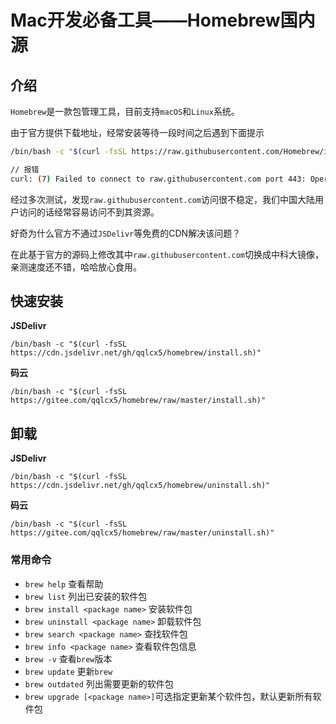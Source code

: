 # Mac开发必备工具——Homebrew国内源

## 介绍

`Homebrew`是一款包管理工具，目前支持`macOS`和`Linux`系统。

由于官方提供下载地址，经常安装等待一段时间之后遇到下面提示

```sh
/bin/bash -c "$(curl -fsSL https://raw.githubusercontent.com/Homebrew/install/HEAD/install.sh)"

// 报错
curl: (7) Failed to connect to raw.githubusercontent.com port 443: Operation timed out
```

经过多次测试，发现`raw.githubusercontent.com`访问很不稳定，我们中国大陆用户访问的话经常容易访问不到其资源。

好奇为什么官方不通过`JSDelivr`等免费的CDN解决该问题？

在此基于官方的源码上修改其中`raw.githubusercontent.com`切换成中科大镜像，亲测速度还不错，哈哈放心食用。

## 快速安装

**JSDelivr**
```
/bin/bash -c "$(curl -fsSL https://cdn.jsdelivr.net/gh/qqlcx5/homebrew/install.sh)"
```
**码云**
```
/bin/bash -c "$(curl -fsSL https://gitee.com/qqlcx5/homebrew/raw/master/install.sh)"
```

## 卸载

**JSDelivr**
```
/bin/bash -c "$(curl -fsSL https://cdn.jsdelivr.net/gh/qqlcx5/homebrew/uninstall.sh)"
```

**码云**
```
/bin/bash -c "$(curl -fsSL https://gitee.com/qqlcx5/homebrew/raw/master/uninstall.sh)"
```

### 常用命令
* `brew help` 查看帮助
* `brew list` 列出已安装的软件包
* `brew install <package name>` 安装软件包
* `brew uninstall <package name>` 卸载软件包
* `brew search <package name>` 查找软件包
* `brew info <package name>` 查看软件包信息
* `brew -v` 查看`brew`版本
* `brew update` 更新`brew`
* `brew outdated` 列出需要更新的软件包
* `brew upgrade [<package name>]`可选指定更新某个软件包，默认更新所有软件包
